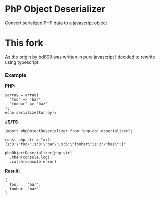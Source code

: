 # PhP Object Deserializer
Convert serialized PHP data to a javascript object

# This fork
As the origin by [bd808](https://github.com/bd808/php-unserialize-js) was written in pure javascript I decided to rewrite using typescript.


### Example 

**PHP:**
```
$array = array(
  "foo" => "bar",
  "foobar" => "baz"
);
echo serialize($array);
```

**JS/TS**
```
import phpObjectDeserializer from "php-obj-deserializer";

const php_str = "a:2:{s:3:\"foo\";s:3:\"bar\";s:6:\"foobar\";s:3:\"baz\";}"

phpObjectDeserializer(php_str)
  .then(console.log)
  .catch(console.error)
```

**Result:**
```
{ 
  foo:    'bar',
  foobar: 'baz' 
}
```